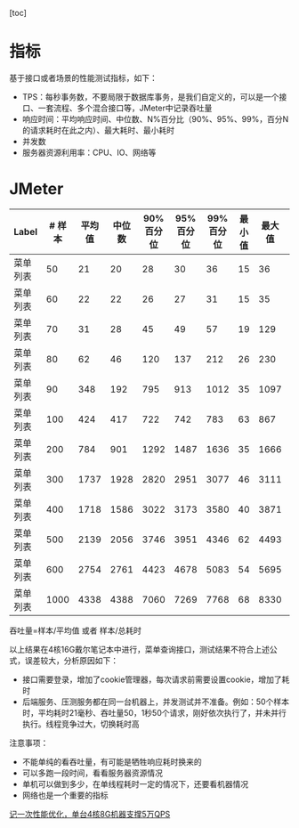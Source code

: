 [toc]

# 指标

基于接口或者场景的性能测试指标，如下：

- TPS：每秒事务数，不要局限于数据库事务，是我们自定义的，可以是一个接口、一套流程、多个混合接口等，JMeter中记录吞吐量
- 响应时间：平均响应时间、中位数、N%百分比（90%、95%、99%，百分N的请求耗时在此之内）、最大耗时、最小耗时
- 并发数
- 服务器资源利用率：CPU、IO、网络等

# JMeter

| Label    | # 样本 | 平均值 | 中位数 | 90% 百分位 | 95% 百分位 | 99% 百分位 | 最小值 | 最大值 | 异常 % | 吞吐量      | 接收 KB/sec | 发送 KB/sec |
| -------- | ------ | ------ | ------ | ---------- | ---------- | ---------- | ------ | ------ | ------ | ----------- | ----------- | ----------- |
| 菜单列表 | 50     | 21     | 20     | 28         | 30         | 36         | 15     | 36     | 0      | 50.1002004  | 107.7839272 | 13.99282941 |
| 菜单列表 | 60     | 22     | 22     | 26         | 27         | 31         | 15     | 35     | 0      | 58.70841487 | 126.3033574 | 16.39707681 |
| 菜单列表 | 70     | 31     | 28     | 45         | 49         | 57         | 19     | 129    | 0      | 68.29268293 | 146.9226372 | 19.07393293 |
| 菜单列表 | 80     | 62     | 46     | 120        | 137        | 212        | 26     | 230    | 0      | 72.59528131 | 156.1791062 | 20.27563521 |
| 菜单列表 | 90     | 348    | 192    | 795        | 913        | 1012       | 35     | 1097   | 0      | 55.24861878 | 118.8600656 | 15.43076657 |
| 菜单列表 | 100    | 424    | 417    | 722        | 742        | 783        | 63     | 867    | 0      | 71.73601148 | 154.3305013 | 20.03564383 |
| 菜单列表 | 200    | 784    | 901    | 1292       | 1487       | 1636       | 35     | 1666   | 0      | 91.78522258 | 197.4637162 | 25.63532584 |
| 菜单列表 | 300    | 1737   | 1928   | 2820       | 2951       | 3077       | 46     | 3111   | 0      | 81.14687585 | 174.5767261 | 22.66406884 |
| 菜单列表 | 400    | 1718   | 1586   | 3022       | 3173       | 3580       | 40     | 3871   | 0      | 97.18172983 | 209.0735848 | 27.14255345 |
| 菜单列表 | 500    | 2139   | 2056   | 3746       | 3951       | 4346       | 62     | 4493   | 0      | 95.47450831 | 205.4007244 | 26.66573181 |
| 菜单列表 | 600    | 2754   | 2761   | 4423       | 4678       | 5083       | 54     | 5695   | 0      | 103.323575  | 222.2869489 | 28.85795161 |
| 菜单列表 | 1000   | 4338   | 4388   | 7060       | 7269       | 7768       | 68     | 8330   | 0      | 117.8272652 | 253.4897122 | 32.90878697 |

吞吐量=样本/平均值	或者 样本/总耗时

以上结果在4核16G戴尔笔记本中进行，菜单查询接口，测试结果不符合上述公式，误差较大，分析原因如下：

- 接口需要登录，增加了cookie管理器，每次请求前需要设置cookie，增加了耗时
- 后端服务、压测服务都在同一台机器上，并发测试并不准备。例如：50个样本时，平均耗时21毫秒、吞吐量50，1秒50个请求，刚好依次执行了，并未并行执行。线程竞争过大，切换耗时高

注意事项：

- 不能单纯的看吞吐量，有可能是牺牲响应耗时换来的
- 可以多跑一段时间，看看服务器资源情况
- 单机可以做到多少，在单线程耗时一定的情况下，还要看机器情况
- 网络也是一个重要的指标

[记一次性能优化，单台4核8G机器支撑5万QPS](https://blog.csdn.net/weixin_34346099/article/details/88679411?utm_medium=distribute.pc_relevant.none-task-blog-BlogCommendFromMachineLearnPai2-1.channel_param&depth_1-utm_source=distribute.pc_relevant.none-task-blog-BlogCommendFromMachineLearnPai2-1.channel_param)

